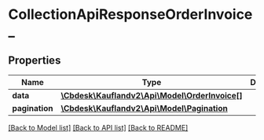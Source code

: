 # CollectionApiResponseOrderInvoice_

## Properties
Name | Type | Description | Notes
------------ | ------------- | ------------- | -------------
**data** | [**\Cbdesk\Kauflandv2\Api\Model\OrderInvoice[]**](OrderInvoice.md) |  | 
**pagination** | [**\Cbdesk\Kauflandv2\Api\Model\Pagination**](Pagination.md) |  | [optional] 

[[Back to Model list]](../../README.md#documentation-for-models) [[Back to API list]](../../README.md#documentation-for-api-endpoints) [[Back to README]](../../README.md)

